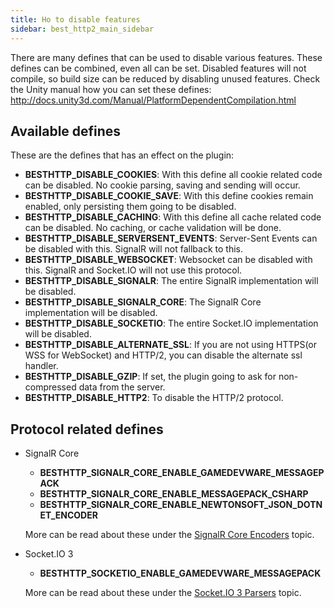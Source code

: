 ```yaml
---
title: Ho to disable features
sidebar: best_http2_main_sidebar
---
```


There are many defines that can be used to disable various features. These defines can be combined, even all can be set. Disabled features will not compile, so build size can be reduced by disabling unused features. Check the Unity manual how you can set these defines: <http://docs.unity3d.com/Manual/PlatformDependentCompilation.html>

## Available defines

These are the defines that has an effect on the plugin:

- **BESTHTTP_DISABLE_COOKIES**: With this define all cookie related code can be disabled. No cookie parsing, saving and sending will occur.
- **BESTHTTP_DISABLE_COOKIE_SAVE**: With this define cookies remain enabled, only persisting them going to be disabled.
- **BESTHTTP_DISABLE_CACHING**: With this define all cache related code can be disabled. No caching, or cache validation will be done.
- **BESTHTTP_DISABLE_SERVERSENT_EVENTS**: Server-Sent Events can be disabled with this. SignalR will not fallback to this.
- **BESTHTTP_DISABLE_WEBSOCKET**: Websocket can be disabled with this. SignalR and Socket.IO will not use this protocol.
- **BESTHTTP_DISABLE_SIGNALR**: The entire SignalR implementation will be disabled.
- **BESTHTTP_DISABLE_SIGNALR_CORE**: The SignalR Core implementation will be disabled.
- **BESTHTTP_DISABLE_SOCKETIO**: The entire Socket.IO implementation will be disabled.
- **BESTHTTP_DISABLE_ALTERNATE_SSL**: If you are not using HTTPS(or WSS for WebSocket) and HTTP/2, you can disable the alternate ssl handler.
- **BESTHTTP_DISABLE_GZIP**: If set, the plugin going to ask for non-compressed data from the server.
- **BESTHTTP_DISABLE_HTTP2**: To disable the HTTP/2 protocol.

## Protocol related defines

* SignalR Core
	- **BESTHTTP_SIGNALR_CORE_ENABLE_GAMEDEVWARE_MESSAGEPACK**
	- **BESTHTTP_SIGNALR_CORE_ENABLE_MESSAGEPACK_CSHARP**
	- **BESTHTTP_SIGNALR_CORE_ENABLE_NEWTONSOFT_JSON_DOTNET_ENCODER**
	
	More can be read about these under the [SignalR Core Encoders](../protocols/signalr_core/Encoders.html) topic.
	
* Socket.IO 3
	- **BESTHTTP_SOCKETIO_ENABLE_GAMEDEVWARE_MESSAGEPACK**
	
	More can be read about these under the [Socket.IO 3 Parsers](../protocols/socketio/socketio.html#parsers) topic.